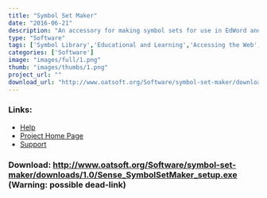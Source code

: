 ```yaml
---
title: "Symbol Set Maker"
date: "2016-06-21"
description: "An accessory for making symbol sets for use in EdWord and EdWeb. It will instantly convert a file full of images into the correct format to be used in EdWord and EdWeb."
type: "Software"
tags: ['Symbol Library','Educational and Learning','Accessing the Web','Symbols','Learning and Education', 'Possible-404']
categories: ['Software']
image: "images/full/1.png"
thumb: "images/thumbs/1.png"
project_url: ""
download_url: "http://www.oatsoft.org/Software/symbol-set-maker/downloads/1.0/Sense_SymbolSetMaker_setup.exe"
---
```



### Links:
- <a href="http://www.deafblindonline.org.uk/Symbol_Set_Wizard_manual.doc">Help</a>
- <a href="http://www.deafblindonline.org.uk/">Project Home Page</a>
- <a href="http://www.deafblindonline.org.uk/feedback.html">Support</a>

### Download: http://www.oatsoft.org/Software/symbol-set-maker/downloads/1.0/Sense_SymbolSetMaker_setup.exe (Warning: possible dead-link)